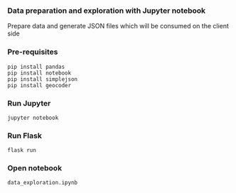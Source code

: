 ### Data preparation and exploration with Jupyter notebook

Prepare data and generate JSON files which will be consumed on the client side

### Pre-requisites

```
pip install pandas
pip install notebook
pip install simplejson
pip install geocoder
```

### Run Jupyter

```
jupyter notebook
```

### Run Flask

```
flask run
```

### Open notebook

```
data_exploration.ipynb
```
